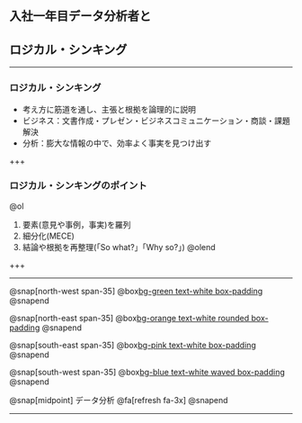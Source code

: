 ## 入社一年目データ分析者と
## ロジカル・シンキング

---

### ロジカル・シンキング
- 考え方に筋道を通し、主張と根拠を論理的に説明
- ビジネス：文書作成・プレゼン・ビジネスコミュニケーション・商談・課題解決
- 分析：膨大な情報の中で、効率よく事実を見つけ出す

+++

### ロジカル・シンキングのポイント

@ol
1. 要素(意見や事例，事実)を羅列
2. 細分化(MECE)
3. 結論や根拠を再整理(「So what?」「Why so?」)
@olend

+++

---

@snap[north-west span-35]
@box[bg-green text-white box-padding](ヒアリング,提案#)
@snapend

@snap[north-east span-35]
@box[bg-orange text-white rounded box-padding](データ収集・整備#)
@snapend

@snap[south-east span-35]
@box[bg-pink text-white box-padding](分析#)
@snapend

@snap[south-west span-35]
@box[bg-blue text-white waved box-padding](レポーティング#)
@snapend

@snap[midpoint]
データ分析
@fa[refresh fa-3x]
@snapend

---
